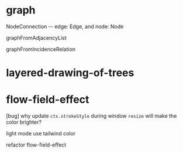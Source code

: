 # graph

NodeConnection -- edge: Edge, and node: Node

graphFromAdjacencyList

graphFromIncidenceRelation

# layered-drawing-of-trees

# flow-field-effect

[bug] why update `ctx.strokeStyle` during window `resize` will make the color brighter?

light mode use tailwind color

refactor flow-field-effect
